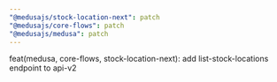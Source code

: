 ```yaml
---
"@medusajs/stock-location-next": patch
"@medusajs/core-flows": patch
"@medusajs/medusa": patch
---
```


feat(medusa, core-flows, stock-location-next): add list-stock-locations endpoint to api-v2
